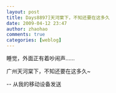 ```yaml
---
layout: post
title: Days8897]天河棠下，不知还要在这多久
date: 2009-04-12 23:47
author: zhaohao
comments: true
categories: [weblog]
---
```

睡觉，外面正有着吵闹声……

广州天河棠下，不知还要在这多久~

-- 从我的移动设备发送
